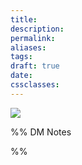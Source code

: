 ```yaml
---
title: 
description: 
permalink: 
aliases: 
tags: 
draft: true
date: 
cssclasses:
---
```


![](https://media.dndbeyond.com/compendium-images/egtw/yDOyqyOocErRgYJK/3.7-Eiselcross.png) 

%% DM Notes



%%
